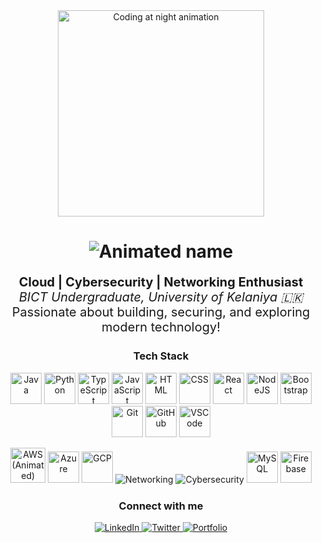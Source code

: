 <!-- PROFESSIONAL HACKING/CODING GIF ABOVE HEADER (your provided GIF) -->
<div align="center" style="margin-bottom: 18px;">
  <img src="https://i.pinimg.com/originals/e4/26/70/e426702edf874b181aced1e2fa5c6cde.gif" alt="Coding at night animation" width="330" />
</div>

<div align="center" style="margin-bottom: 20px;">
  <h1>
    <img src="https://readme-typing-svg.demolab.com?font=JetBrains+Mono&size=36&pause=1000&color=0FF41F&center=true&vCenter=true&width=450&lines=Pulasthi+Ranabahu" alt="Animated name" />
  </h1>
</div>

<!-- INTRO SECTION (EXPANDED) -->
<div align="center" style="margin-bottom: 24px;">
  <p style="font-size: 1.25rem;">
    <b>Cloud | Cybersecurity | Networking Enthusiast</b> <br>
    <i>BICT Undergraduate, University of Kelaniya 🇱🇰</i> <br>
    Passionate about building, securing, and exploring modern technology!
  </p>
</div>

<!-- TECH STACK -->
<div align="center" style="margin-bottom: 24px;">
  <h3>Tech Stack</h3>
  <p>
    <img src="https://cdn.jsdelivr.net/gh/devicons/devicon/icons/java/java-original.svg" width="50px" alt="Java"/>
    <img src="https://cdn.jsdelivr.net/gh/devicons/devicon/icons/python/python-original.svg" width="50px" alt="Python"/>
    <img src="https://cdn.jsdelivr.net/gh/devicons/devicon/icons/typescript/typescript-original.svg" width="50px" alt="TypeScript"/>
    <img src="https://cdn.jsdelivr.net/gh/devicons/devicon/icons/javascript/javascript-original.svg" width="50px" alt="JavaScript"/>
    <img src="https://cdn.jsdelivr.net/gh/devicons/devicon/icons/html5/html5-original.svg" width="50px" alt="HTML"/>
    <img src="https://cdn.jsdelivr.net/gh/devicons/devicon/icons/css3/css3-original.svg" width="50px" alt="CSS"/>
    <img src="https://cdn.jsdelivr.net/gh/devicons/devicon/icons/react/react-original.svg" width="50px" alt="React"/>
    <img src="https://cdn.jsdelivr.net/gh/devicons/devicon/icons/nodejs/nodejs-original.svg" width="50px" alt="NodeJS"/>
    <img src="https://cdn.jsdelivr.net/gh/devicons/devicon/icons/bootstrap/bootstrap-original.svg" width="50px" alt="Bootstrap"/>
    <img src="https://cdn.jsdelivr.net/gh/devicons/devicon/icons/git/git-original.svg" width="50px" alt="Git"/>
    <img src="https://cdn.jsdelivr.net/gh/devicons/devicon/icons/github/github-original.svg" width="50px" alt="GitHub"/>
    <img src="https://cdn.jsdelivr.net/gh/devicons/devicon/icons/vscode/vscode-original.svg" width="50px" alt="VSCode"/>
  </p>
  <p>
    <img src="https://raw.githubusercontent.com/duyplus/react-aws-icons/main/icons/aws-animated.gif" width="56" alt="AWS (Animated)"/>
    <img src="https://cdn.jsdelivr.net/gh/devicons/devicon/icons/azure/azure-original.svg" width="50px" alt="Azure"/>
    <img src="https://cdn.jsdelivr.net/gh/devicons/devicon/icons/googlecloud/googlecloud-original.svg" width="50px" alt="GCP"/>
    <img src="https://img.icons8.com/color/50/000000/networking-manager.png" alt="Networking"/>
    <img src="https://img.icons8.com/fluency/50/000000/security-checked.png" alt="Cybersecurity"/>
    <img src="https://cdn.jsdelivr.net/gh/devicons/devicon/icons/mysql/mysql-original.svg" width="50px" alt="MySQL"/>
    <img src="https://cdn.jsdelivr.net/gh/devicons/devicon/icons/firebase/firebase-plain.svg" width="50px" alt="Firebase"/>
  </p>
</div>

<!-- CONNECT -->
<div align="center" style="margin-bottom: 24px;">
  <h3>Connect with me</h3>
  <a href="https://www.linkedin.com/in/pulasthi-ranabahu/">
    <img src="https://img.shields.io/badge/LinkedIn-0077B5?style=flat-square&logo=linkedin&logoColor=white" alt="LinkedIn">
  </a>
  <a href="https://twitter.com/Pulasthi_Ranaba">
    <img src="https://img.shields.io/badge/Twitter-1DA1F2?style=flat-square&logo=twitter&logoColor=white" alt="Twitter">
  </a>
  <a href="https://pulasthiranabahu.netlify.app/">
    <img src="https://img.shields.io/badge/Portfolio-222222?style=flat-square&logo=firefox&logoColor=orange" alt="Portfolio">
  </a>
</div>
